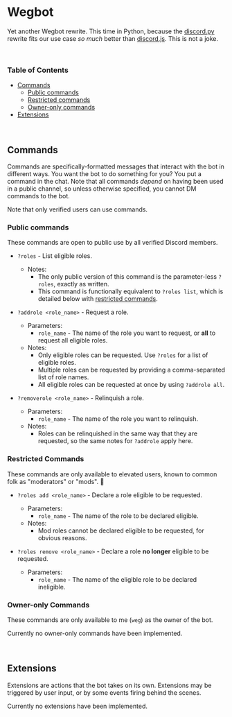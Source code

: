 # Wegbot

Yet another Wegbot rewrite. This time in Python, because the [discord.py](https://github.com/Rapptz/discord.py) rewrite 
fits our use case _so much_ better than [discord.js](https://discord.js.org). This is not a joke.

<br />

### Table of Contents

- [Commands](#commands)
    - [Public commands](#public-commands)
    - [Restricted commands](#restricted-commands)
    - [Owner-only commands](#owner-only-commands)
- [Extensions](#extensions)

<br />

## Commands

Commands are specifically-formatted messages that interact with the bot in different ways. You want the bot 
to do something for you? You put a command in the chat. Note that all commands _depend_ on having been used 
in a public channel, so unless otherwise specified, you cannot DM commands to the bot.

Note that only verified users can use commands.

### Public commands

These commands are open to public use by all verified Discord members.

- `?roles` - List eligible roles.
    - Notes:
        - The only public version of this command is the parameter-less `?roles`, exactly as written.
        - This command is functionally equivalent to `?roles list`, which is detailed below with [restricted commands](#restricted-commands).

- `?addrole <role_name>` - Request a role.
    - Parameters:
        - `role_name` - The name of the role you want to request, or **all** to request all eligible roles.
    - Notes:
        - Only eligible roles can be requested. Use `?roles` for a list of eligible roles.
        - Multiple roles can be requested by providing a comma-separated list of role names.
        - All eligible roles can be requested at once by using `?addrole all`.

- `?removerole <role_name>` - Relinquish a role.
    - Parameters:
        - `role_name` - The name of the role you want to relinquish.
    - Notes:
        - Roles can be relinquished in the same way that they are requested, so the same notes for `?addrole` apply here.

### Restricted Commands

These commands are only available to elevated users, known to common folk as "moderators" or "mods". 👀

- `?roles add <role_name>` - Declare a role eligible to be requested. 
    - Parameters:
        - `role_name` - The name of the role to be declared eligible.
    - Notes:
        - Mod roles cannot be declared eligible to be requested, for obvious reasons.

- `?roles remove <role_name>` - Declare a role **no longer** eligible to be requested.
    - Parameters:
        - `role_name` - The name of the eligible role to be declared ineligible.

### Owner-only Commands

These commands are only available to me (`weg`) as the owner of the bot.

Currently no owner-only commands have been implemented.

<br />

## Extensions

Extensions are actions that the bot takes on its own. Extensions may be triggered by user input, or by some events 
firing behind the scenes.

Currently no extensions have been implemented.

